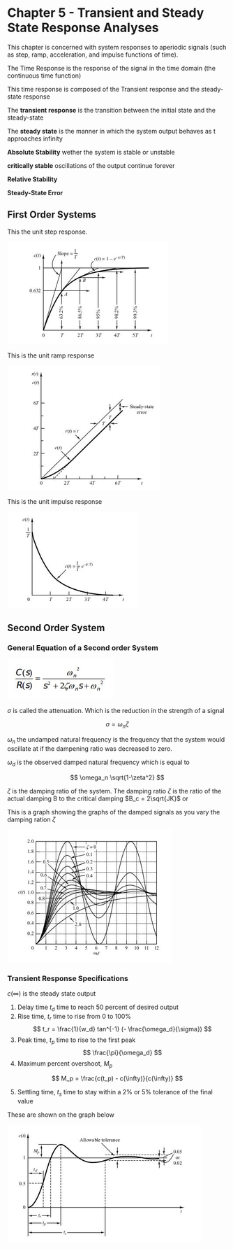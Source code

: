 # Chapter 5 - Transient and Steady State Response Analyses

This chapter is concerned with system responses to aperiodic signals (such as step, ramp, acceleration, and impulse functions of time).

The Time Response is the response of the signal in the time domain (the continuous time function)

This time response is composed of the Transient response and the steady-state response

The __transient response__ is the transition between the initial state and the steady-state

The __steady state__ is the manner in which the system output behaves as t approaches infinity

__Absolute Stability__ wether the system is stable or unstable

__critically stable__ oscillations of the output continue forever

__Relative Stability__

__Steady-State Error__


## First Order Systems

This the unit step response.

![](img/first_order_system.jpeg)

This is the unit ramp response

![](img/first_order_system_unit_rampresponse.jpeg)

This is the unit impulse response

![](img/first_order_system_unit_impulse_response.jpeg)

## Second Order System

### General Equation of a Second order System
![](img/second_order_system_unit_step_response.jpeg)

$\sigma$ is called the attenuation. Which is the reduction in the strength of a signal

$$
  \sigma = \omega_n \zeta
$$

$\omega_n$ the undamped natural frequency is the frequency that the system would oscillate at if the dampening ratio was decreased to zero.

$\omega_d$ is the observed damped natural frequency which is equal to

$$
  \omega_n \sqrt{1-\zeta^2}
$$

$\zeta$ is the damping ratio of the system. The damping ratio $\zeta$ is the ratio of the actual damping B to the critical damping $B_c = 2\sqrt{JK}$ or

This is a graph showing the graphs of the damped signals as you vary the damping ration $\zeta$

![](img/varying_damping_ratio.jpeg)

### Transient Response Specifications

$c(\infty)$  is the steady state output

1. Delay time $t_d$ time to reach 50 percent of desired output
2. Rise time, $t_r$ time to rise from 0 to 100%
$$
  t_r = \frac{1}{w_d} tan^{-1} (- \frac{\omega_d}{\sigma})
$$
3. Peak time, $t_p$ time to rise to the first peak
$$
\frac{\pi}{\omega_d}
$$
4. Maximum percent overshoot, $M_p$

$$
  M_p = \frac{c(t_p) - c(\infty)}{c(\infty)}
$$

5. Settling time, $t_s$ time to stay within a 2% or 5% tolerance of the final value

These are shown on the graph below

![](img/transient_response_specifications.jpeg)
